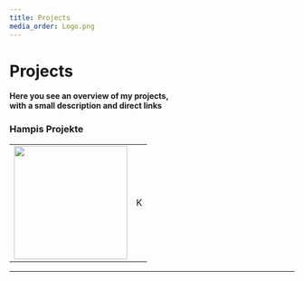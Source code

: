 ```yaml
---
title: Projects
media_order: Logo.png
---
```


# Projects
**Here you see an overview of my projects,<br/>with a small description and direct links**

### Hampis Projekte
<table>
 <tbody>
    <tr>
      <td><img src="https://hampoelz.net/user/pages/home/_projects/HampisProjekte.png" width="200" /></td>
      <td>K</td>
    </tr>
  </tbody>
</table>

---

<!-- <table>
 <tbody>
    <tr>
      <td colspan="2" style="text-align: left;"><h2>Coming Soon</h2></td>
    </tr>
    <tr>
      <td><img src="https://hampoelz.net/user/pages/home/_projects/Logo.png" width="200" /></td>
      <td>a 16 year old teenager who tries his luck with studying electrical engineering at the Technical college Weiz. Away from school, friends and party I'm an Austria based hobby web and desktop programmer (and sometimes designer) creating awesome open source apps and websites for myself and other People.<br/><br/>You can find me on the following social media pages</td>
    </tr>
  </tbody>
</table> -->

<style>
img {
    max-width: 200px;
    height: auto;
}
</style>